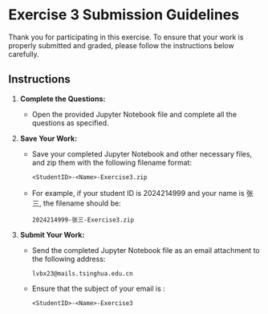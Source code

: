 # Exercise 3 Submission Guidelines

Thank you for participating in this exercise. To ensure that your work is properly submitted and graded, please follow the instructions below carefully.

## Instructions

1. **Complete the Questions:**
   - Open the provided Jupyter Notebook file and complete all the questions as specified.
   
2. **Save Your Work:**
   - Save your completed Jupyter Notebook and other necessary files, and zip them with the following filename format:
     ```
     <StudentID>-<Name>-Exercise3.zip
     ```
   - For example, if your student ID is 2024214999 and your name is 张三, the filename should be:
     ```
     2024214999-张三-Exercise3.zip
     ```

3. **Submit Your Work:**
   - Send the completed Jupyter Notebook file as an email attachment to the following address:
     ```
     lvbx23@mails.tsinghua.edu.cn
     ```
   - Ensure that the subject of your email is :
     ```
     <StudentID>-<Name>-Exercise3
     ```

